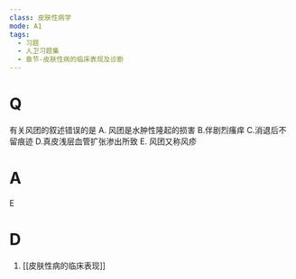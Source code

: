 ```yaml
---
class: 皮肤性病学
mode: A1
tags:
  - 习题
  - 人卫习题集
  - 章节-皮肤性病的临床表现及诊断
---
```


# Q
有关风团的叙述错误的是
A. 风团是水肿性隆起的损害 
B.伴剧烈瘙痒 
C.消退后不留痕迹 
D.真皮浅层血管扩张渗出所致 
E. 风团又称风疹
# A
E
# D
1. [[皮肤性病的临床表现]]